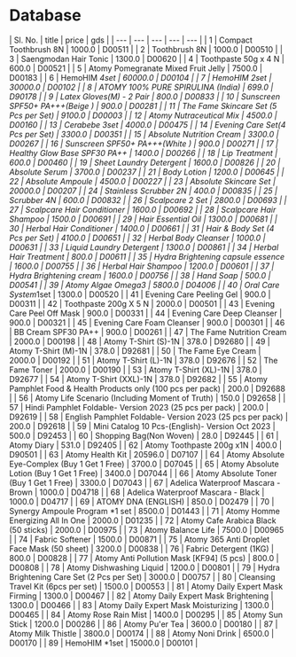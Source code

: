 # Database

| Sl. No. | title | price | gds |
| --- | --- | --- | --- | --- |
| 1 | Compact Toothbrush 8N | 1000.0 | D00511 |
| 2 | Toothbrush 8N | 1000.0 | D00510 |
| 3 | Saengmodan Hair Tonic | 1300.0 | D00620 |
| 4 | Toothpaste 50g x 4 N | 600.0 | D00521 |
| 5 | Atomy Pomegranate Mixed Fruit Jelly | 7500.0 | D00183 |
| 6 | HemoHIM *4set | 60000.0 | D00104 |
| 7 | HemoHIM *2set | 30000.0 | D00102 |
| 8 | ATOMY 100% PURE* SPIRULINA (India) | 699.0 | D90178 |
| 9 | Latex Gloves(M) - 2 Pair | 800.0 | D00833 |
| 10 | Sunscreen SPF50+ PA+++(Beige ) | 900.0 | D00281 |
| 11 | The Fame Skincare Set (5 Pcs per Set) | 9100.0 | D00003 |
| 12 | Atomy Nutraceutical Mix | 4500.0 | D00160 |
| 13 | Cerabebe 3set | 4000.0 | D00475 |
| 14 | Evening Care Set(4 Pcs per Set) | 3300.0 | D00351 |
| 15 | Absolute Nutrition Cream | 3300.0 | D00267 |
| 16 | Sunscreen SPF50+ PA+++(White ) | 900.0 | D00271 |
| 17 | Healthy Glow Base SPF30 PA++ | 1400.0 | D00266 |
| 18 | Lip Treatment | 600.0 | D00460 |
| 19 | Sheet Laundry Detergent | 1600.0 | D00826 |
| 20 | Absolute Serum | 3700.0 | D00237 |
| 21 | Body Lotion | 1200.0 | D00645 |
| 22 | Absolute Ampoule | 4500.0 | D00227 |
| 23 | Absolute Skincare Set | 20000.0 | D00207 |
| 24 | Stainless Scrubber 2N | 400.0 | D00835 |
| 25 | Scrubber 4N | 600.0 | D00832 |
| 26 | Scalpcare 2 Set | 2800.0 | D00693 |
| 27 | Scalpcare Hair Conditioner | 1600.0 | D00692 |
| 28 | Scalpcare Hair Shampoo | 1500.0 | D00691 |
| 29 | Hair Essential Oil | 1300.0 | D00681 |
| 30 | Herbal Hair Conditioner | 1400.0 | D00661 |
| 31 | Hair & Body Set (4 Pcs per Set) | 4100.0 | D00651 |
| 32 | Herbal Body Cleanser | 1000.0 | D00631 |
| 33 | Liquid Laundry Detergent | 1300.0 | D00861 |
| 34 | Herbal Hair Treatment | 800.0 | D00611 |
| 35 | Hydra Brightening  capsule essence | 1600.0 | D00755 |
| 36 | Herbal Hair Shampoo | 1200.0 | D00601 |
| 37 | Hydra Brightening  cream | 1600.0 | D00756 |
| 38 | Hand Soap | 500.0 | D00541 |
| 39 | Atomy Algae Omega3 | 5800.0 | D04006 |
| 40 | Oral Care System*1set | 1300.0 | D00520 |
| 41 | Evening Care Peeling Gel | 900.0 | D00311 |
| 42 | Toothpaste 200g X 5 N | 2000.0 | D00501 |
| 43 | Evening Care Peel Off Mask | 900.0 | D00331 |
| 44 | Evening Care Deep Cleanser | 900.0 | D00321 |
| 45 | Evening Care Foam Cleanser | 900.0 | D00301 |
| 46 | BB Cream SPF30 PA++ | 900.0 | D00261 |
| 47 | The Fame Nutrition Cream | 2000.0 | D00198 |
| 48 | Atomy T-Shirt (S)-1N | 378.0 | D92680 |
| 49 | Atomy T-Shirt (M)-1N | 378.0 | D92681 |
| 50 | The Fame Eye Cream | 2000.0 | D00192 |
| 51 | Atomy T-Shirt (L)-1N | 378.0 | D92676 |
| 52 | The Fame Toner | 2000.0 | D00190 |
| 53 | Atomy T-Shirt (XL)-1N | 378.0 | D92677 |
| 54 | Atomy T-Shirt (XXL)-1N | 378.0 | D92682 |
| 55 | Atomy Pamphlet Food & Health Products only (100 pcs per pack) | 200.0 | D92688 |
| 56 | Atomy Life Scenario (Including Moment of Truth) | 150.0 | D92658 |
| 57 | Hindi Pamphlet Foldable- Version 2023 (25 pcs per pack) | 200.0 | D92619 |
| 58 | English Pamphlet Foldable- Version 2023 (25 pcs per pack) | 200.0 | D92618 |
| 59 | Mini Catalog 10 Pcs-(English)- Version Oct 2023 | 500.0 | D92453 |
| 60 | Shopping Bag(Non Woven) | 28.0 | D92445 |
| 61 | Atomy Diary | 531.0 | D92405 |
| 62 | Atomy Toothpaste 200g x1N | 400.0 | D90501 |
| 63 | Atomy Health Kit | 20596.0 | D07107 |
| 64 | Atomy Absolute Eye-Complex (Buy 1 Get 1 Free) | 3700.0 | D07045 |
| 65 | Atomy Absolute Lotion (Buy 1 Get 1 Free) | 3400.0 | D07044 |
| 66 | Atomy Absolute Toner (Buy 1 Get 1 Free) | 3300.0 | D07043 |
| 67 | Adelica Waterproof Mascara - Brown | 1000.0 | D04718 |
| 68 | Adelica Waterproof Mascara - Black | 1000.0 | D04717 |
| 69 | ATOMY DNA (ENGLISH) | 850.0 | D02479 |
| 70 | Synergy Ampoule Program *1 set | 8500.0 | D01443 |
| 71 | Atomy Homme Energizing All In One | 2000.0 | D01235 |
| 72 | Atomy Cafe Arabica Black (50 sticks) | 2000.0 | D00975 |
| 73 | Atomy Balance Life | 7500.0 | D00965 |
| 74 | Fabric Softener | 1500.0 | D00871 |
| 75 | Atomy 365 Anti Droplet Face Mask (50 sheet) | 3200.0 | D00838 |
| 76 | Fabric Detergent (1KG) | 800.0 | D00828 |
| 77 | Atomy Anti Pollution Mask [KF94]  (5 pcs) | 800.0 | D00808 |
| 78 | Atomy Dishwashing Liquid | 1200.0 | D00801 |
| 79 | Hydra Brightening Care Set (2 Pcs per Set) | 3000.0 | D00757 |
| 80 | Cleansing Travel Kit (6pcs per set) | 1500.0 | D00553 |
| 81 | Atomy Daily Expert Mask Firming | 1300.0 | D00467 |
| 82 | Atomy Daily Expert Mask  Brightening | 1300.0 | D00466 |
| 83 | Atomy Daily Expert Mask Moisturizing | 1300.0 | D00465 |
| 84 | Atomy Rose Rain Mist | 1400.0 | D00295 |
| 85 | Atomy Sun Stick | 1200.0 | D00286 |
| 86 | Atomy Pu'er Tea | 3600.0 | D00180 |
| 87 | Atomy Milk Thistle | 3800.0 | D00174 |
| 88 | Atomy Noni Drink | 6500.0 | D00170 |
| 89 | HemoHIM *1set | 15000.0 | D00101 |
